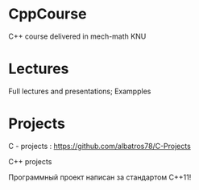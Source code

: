 # CppCourse
C++ course delivered in mech-math KNU

# Lectures
Full lectures and presentations;
Exampples

# Projects
C - projects :
https://github.com/albatros78/C-Projects

C++ projects

Программный проект написан за стандартом С++11!
